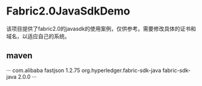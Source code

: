 # Fabric2.0JavaSdkDemo
该项目提供了fabric2.0的javasdk的使用案例，仅供参考。需要修改具体的证书和域名，以适应自己的系统。
## maven
···
<dependencies>
  <dependency>
    <groupId>com.alibaba</groupId>
    <artifactId>fastjson</artifactId>
    <version>1.2.75</version>
  </dependency>
  	<dependency>
    <groupId>org.hyperledger.fabric-sdk-java</groupId>
    <artifactId>fabric-sdk-java</artifactId>
    <version>2.0.0</version>
  </dependency>
</dependencies>
···
